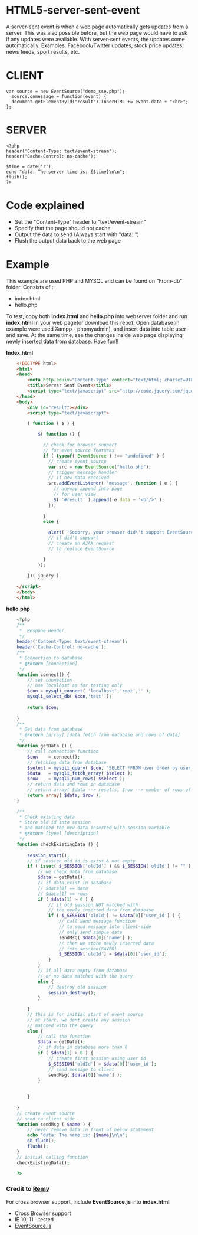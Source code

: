 # HTML5-server-sent-event
A server-sent event is when a web page automatically gets updates from a server.  This was also possible before, but the web page would have to ask if any updates were available. With server-sent events, the updates come automatically.  Examples: Facebook/Twitter updates, stock price updates, news feeds, sport results, etc.

CLIENT
=======================

    var source = new EventSource("demo_sse.php");
      source.onmessage = function(event) {
      document.getElementById("result").innerHTML += event.data + "<br>";
    };

SERVER
==============================

    <?php
    header('Content-Type: text/event-stream');
    header('Cache-Control: no-cache');

    $time = date('r');
    echo "data: The server time is: {$time}\n\n";
    flush();
    ?>

Code explained
================================
 - Set the "Content-Type" header to "text/event-stream"
 - Specify that the page should not cache
 - Output the data to send (Always start with "data: ")
 - Flush the output data back to the web page

Example
=============================
This example are used PHP and MYSQL and can be found on "From-db" folder. Consists of :
 - index.html
 - hello.php

To test, copy both **index.html** and **hello.php** into webserver folder and run **index.html** in your web page(or download this repo). Open database(in example were used Xampp - phpmyadmin), and insert data into table user and save. At the same time, see the changes inside web page displaying newly inserted data from database. Have fun!!
 
**Index.html**

``` html
    <!DOCTYPE html>  
    <html>
    <head>
        <meta http-equiv="Content-Type" content="text/html; charset=UTF-8" />
        <title>Server Sent Event</title>
        <script type="text/javascript" src="http://code.jquery.com/jquery-2.1.4.js"></script>
    </head>
    <body>
        <div id="result"></div>
        <script type="text/javascript">

        ( function ( $ ) {

            $( function () {

              // check for browser support
              // for even source features
              if ( typeof( EventSource ) !== "undefined" ) {
                // create event source 
                var src = new EventSource("hello.php");
                // trigger message handler
                // if new data received
                src.addEventListener( 'message', function ( e ) {
                  // anyway append into page
                  // for user view
                  $( '#result' ).append( e.data + '<br/>' );
                });
        
              }
              else {

                alert( 'Sooorry, your browser did\'t support EventSource Features, Please use Firefox or Chrome' );
                // if did't support 
                // create an AJAX request 
                // to replace EventSource

              }
            });

        })( jQuery )
  
    </script>
    </body>
    </html>
```

**hello.php**

```php
    <?php
    /**
     *  Respone Header
     */
    header('Content-Type: text/event-stream');
    header('Cache-Control: no-cache');
    /**
     * Connection to database
     * @return [connection]
     */
    function connect() {
    	// set connection
    	// use localhost as for testing only
    	$con = mysqli_connect( 'localhost','root','' );
    	mysqli_select_db( $con,'test' );
    
    	return $con;
    
    }
    /**
     * Get data from database
     * @return [array] [data fetch from database and rows of data]
     */
    function getData () {
    	// call connection function
    	$con    = connect();
    	// fetching data from database
    	$select = mysqli_query( $con, "SELECT *FROM user order by user_id DESC" );
    	$data   = mysqli_fetch_array( $select );
    	$row    = mysqli_num_rows( $select );
    	// return data and rows in database
    	// return array( $data --> results, $row --> number of rows of results );
    	return array( $data, $row );
    }

    /**
     * Check existing data
     * Store old id into session
     * and matched the new data inserted with session variable
     * @return [type] [description]
     */
    function checkExistingData () {
    	
    	session_start();
    	// if session old id is exist & not empty
    	if ( isset( $_SESSION['oldId'] ) && $_SESSION['oldId'] != "" ) {
    		// we check data from database
    		$data = getData();
    		// if data exist in database
    		// $data[0] == data
    		// $data[1] == rows
    		if ( $data[1] > 0 ) {
    			// if old session NOT matched with
    			// the newly inserted data from database
    			if ( $_SESSION['oldId'] != $data[0]['user_id'] ) {
    				// call send message function
    				// to send message into client-side
    				// only send simple data
    				sendMsg( $data[0]['name'] );
    				// then we store newly inserted data 
    				// into session(SAVED)
    				$_SESSION['oldId'] = $data[0]['user_id'];
    			}
    		}
    		// if all data empty from database
    		// or no data matched with the query
    		else {
    			// destroy old session
    			session_destroy();
    		}
    
    	} 
    	// this is for initial start of event source
    	// at start, we dont create any session
    	// matched with the query
    	else {		
    		// call the function
    		$data = getData();
    		// if data in database more than 0
    		if ( $data[1] > 0 ) {
    			// create first session using user id
    			$_SESSION['oldId'] = $data[0]['user_id'];
    			// send message to client
    			sendMsg( $data[0]['name'] );
    		}
    		
    		
    	}
    
    }
    // create event source
    // send to client side
    function sendMsg ( $name ) {
    	// never remove data in front of below statement
    	echo "data: The name is: {$name}\n\n";
    	ob_flush();
    	flush();		
    }
    // initial calling function
    checkExistingData();
    
    ?>
```  

### Credit to [Remy](https://github.com/remy)
For cross browser support, include **EventSource.js** into **index.html**
 - Cross Browser support
  - IE 10, 11 - tested
 - [EventSource.js](https://github.com/remy/polyfills/blob/master/EventSource.js)
